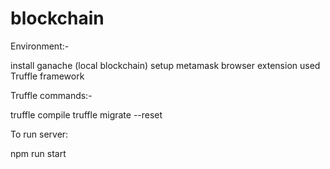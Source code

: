 # blockchain

Environment:-

install ganache (local blockchain)
setup metamask browser extension
used Truffle framework

Truffle commands:-

truffle compile 
truffle migrate --reset


To run server:

npm run start
